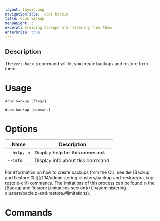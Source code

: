 ```yaml
---
layout: layout.pug
navigationTitle:  dcos backup
title: dcos backup
menuWeight: 2
excerpt: Creating backups and restoring from them
enterprise: true
---
```



## Description

The `dcos backup` command will let you create backups and restore from them.

# Usage

```
dcos backup [flags]
```

```
dcos backup [command]
```

# Options

| Name | Description |
|---------|-------------|
| `--help, h`   |  Display help for this command. |
| `--info` | Display info about this command. |


For information on how to create backups from the CLI, see the [Backup and Restore CLI]\(/1.14/administering-clusters/backup-and-restore/backup-restore-cli/) commands. The limitations of this process can be found in the [Backup and Restore Limitations section]\(/1.14/administering-clusters/backup-and-restore/#limitations).

# Commands
